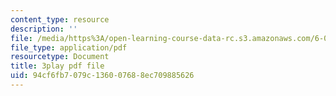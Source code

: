 ```yaml
---
content_type: resource
description: ''
file: /media/https%3A/open-learning-course-data-rc.s3.amazonaws.com/6-046j-introduction-to-algorithms-sma-5503-fall-2005/94cf6fb7079c136007688ec709885626_JPyuH4qXLZ0.pdf
file_type: application/pdf
resourcetype: Document
title: 3play pdf file
uid: 94cf6fb7-079c-1360-0768-8ec709885626
---
```

